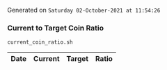 Generated on `Saturday 02-October-2021 at 11:54:26`

### Current to Target Coin Ratio
`current_coin_ratio.sh`

Date|Current|Target|Ratio
---|---|---|---
